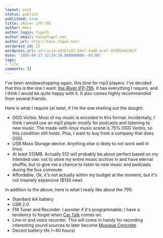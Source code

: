 ```yaml
---
layout: post
status: publish
published: true
title: iRiver iFP-795
author: Hans
author_login: fugalh
author_email: hans@fugal.net
author_url: http://hans.fugal.net/
wordpress_id: 22
wordpress_url: urn:uuid:ed267a37-b3ef-4a40-acaf-1bf8594b3827
date: '2005-09-17 22:39:39.000000000 -07:00'
tags:
- life
comments: []
---
```

<p>I've been windowshopping again, this time for mp3 players. I've decided that
this is the one I want: <a href="http://iriveramerica.com/prod/ultra/700/ifp_795.aspx">the iRiver
iFP-795</a>. It has
everything I require, and I think I would be quite happy with it. It also comes
highly recommended from several friends.</p>

<p>Here is what I require (at least, if <em>I'm</em> the one shelling out the dough):</p>

<ul>
<li>OGG Vorbis. Most of my music is encoded in this format. Incidentally, I
think I would use an mp3 player mostly for podcasts and listening to new
music. The made-with-linux music scene is 75% OGG Vorbis, so this condition
still holds. Plus, I want to buy from a company that does OGG.</li>
<li>USB Mass Storage device. Anything else is likely to not work well in linux.</li>
<li>At least 512MB. Actually 512 will probably be about perfect based on my
intended use: not to store my entire music archive in and have eternal
shuffle, but to give me a chance to listen to new music and podcasts during
the bus commute.</li>
<li>Affordable. Ok, it's not actually within my budget at the moment, but it's
not insanely expensive ($130 new).</li>
</ul>

<p>In addition to the above, here is what I really like about the 795:</p>

<ul>
<li>Standard AA battery</li>
<li>USB 2.0</li>
<li>FM Tuner and Recorder. I wonder if it's programmable; I have a tendency to
forget when <a href="http://cartalk.com">Car Talk</a> comes on.</li>
<li>Line-in and voice recorder. This will come in handy for recording
interesting sound sources to later become <a href="http://en.wikipedia.org/wiki/Musique_concrète">Musique
Concr&egrave;te</a>.</li>
<li>Decent battery life (~40 hours)</li>
</ul>
